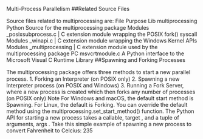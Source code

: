 Multi-Process Parallelism 
##Related Source Files 

 Source ﬁles related to multiprocessing are: File Purpose Lib multiprocessing Python Source for the  multiprocessing package Modules _posixsubprocess.c  | C extension module wrapping the POSIX fork()  syscall Modules _winapi.c  | C extension module wrapping the Windows Kernel APIs Modules _multiprocessing  | C extension module used by the multiprocessing  package PC msvcrtmodule.c A Python interface to the Microsoft Visual C Runtime Library 
##Spawning and Forking Processes 

 The multiprocessing package oﬀers three methods to start a new parallel process. 1. Forking an Interpreter (on POSIX only) 2. Spawning a new Interpreter process (on POSIX and Windows) 3. Running a Fork Server, where a new process is created which then forks any number of processes (on POSIX only) Note For Windows and macOS, the default start method is Spawning. For Linux, the default is Forking. You can override the default method using the  multiprocessing.set_start_method()  function. The Python API for starting a new process takes a callable,  target , and a tuple of arguments,  args . Take this simple example of spawning a new process to convert Fahrenheit to Celcius: 235